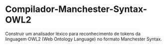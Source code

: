 # Compilador-Manchester-Syntax-OWL2
Construir um analisador léxico para reconhecimento de tokens da linguagem OWL2 (Web Ontology Language) no formato Manchester Syntax.
